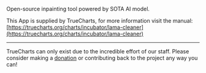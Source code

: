 Open-source inpainting tool powered by SOTA AI model.

This App is supplied by TrueCharts, for more information visit the manual: [https://truecharts.org/charts/incubator/lama-cleaner](https://truecharts.org/charts/incubator/lama-cleaner)

---

TrueCharts can only exist due to the incredible effort of our staff.
Please consider making a [donation](https://truecharts.org/about/sponsor) or contributing back to the project any way you can!
